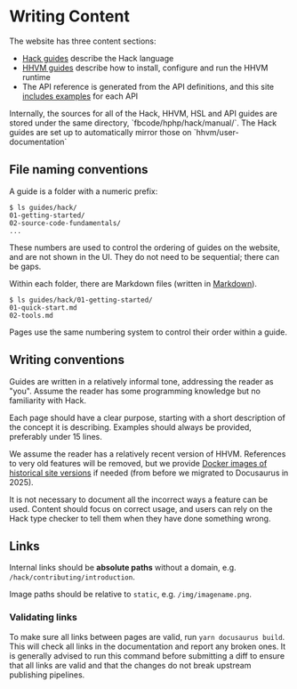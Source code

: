 # Writing Content

The website has three content sections:

* [Hack
  guides](https://github.com/hhvm/user-documentation/tree/main/guides/hack)
  describe the Hack language
* [HHVM
  guides](https://github.com/hhvm/user-documentation/tree/main/guides/hhvm)
  describe how to install, configure and run the HHVM runtime
* The API reference is generated from the API definitions, and this
  site [includes
  examples](https://github.com/hhvm/user-documentation/tree/main/api-examples)
  for each API

<FbInfo>
Internally, the sources for all of the Hack, HHVM, HSL and API guides are stored under the same directory, `fbcode/hphp/hack/manual/`. The Hack guides are set up to automatically mirror those on `hhvm/user-documentation`
</FbInfo>

## File naming conventions

A guide is a folder with a numeric prefix:

```
$ ls guides/hack/
01-getting-started/
02-source-code-fundamentals/
...
```

These numbers are used to control the ordering of guides on the
website, and are not shown in the UI. They do not need to be
sequential; there can be gaps.

Within each folder, there are Markdown files (written in [Markdown](https://docusaurus.io/docs/markdown-features)).

```
$ ls guides/hack/01-getting-started/
01-quick-start.md
02-tools.md
```

Pages use the same numbering system to control their order within a
guide.

## Writing conventions

Guides are written in a relatively informal tone, addressing the
reader as "you". Assume the reader has some programming knowledge but
no familiarity with Hack.

Each page should have a clear purpose, starting with a short
description of the concept it is describing. Examples should always be
provided, preferably under 15 lines.

We assume the reader has a relatively recent version of
HHVM. References to very old features will be removed, but we provide
[Docker images of historical site
versions](/docs/hack/contributing/introduction#running-an-old-version) if
needed (from before we migrated to Docusaurus in 2025).

It is not necessary to document all the incorrect ways a feature can be
used. Content should focus on correct usage, and users can rely on the
Hack type checker to tell them when they have done something wrong.

## Links

Internal links should be **absolute paths** without a domain,
e.g. `/hack/contributing/introduction`.

Image paths should be relative to `static`,
e.g. `/img/imagename.png`.

### Validating links

To make sure all links between pages are valid, run `yarn docusaurus build`. This will check all links in the documentation and report any broken ones. It is generally advised to run this command before submitting a diff to ensure that all links are valid and that the changes do not break upstream publishing pipelines.
